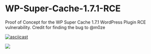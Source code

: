 # WP-Super-Cache-1.7.1-RCE
Proof of Concept for the WP Super Cache 1.7.1 WordPress Plugin RCE vulnerability. Credit for finding the bug to @m0ze

[![asciicast](https://asciinema.org/a/427533.svg)](https://asciinema.org/a/427533)

<a href="https://asciinema.org/a/427533" target="_blank"><img src="https://asciinema.org/a/427533.svg" /></a>
